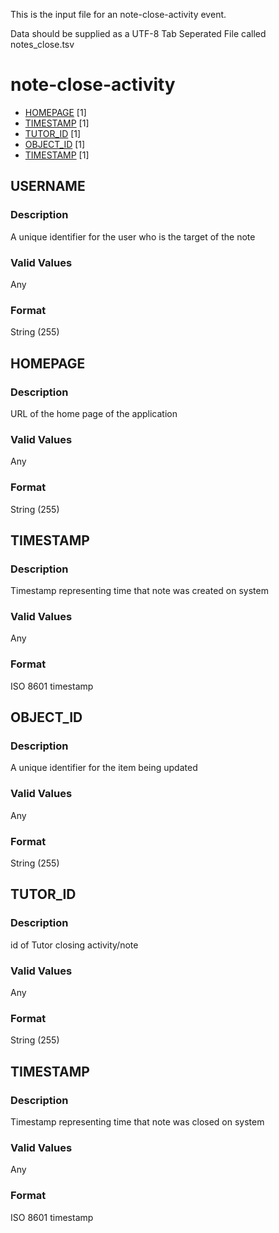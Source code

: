 This is the input file for an note-close-activity event.

Data should be supplied as a UTF-8 Tab Seperated File called notes_close.tsv

# note-close-activity


* [HOMEPAGE](#homepage) [1]
* [TIMESTAMP](#timestamp) [1]
* [TUTOR_ID](#tutor_id) [1]
* [OBJECT_ID](#item_id) [1]
* [TIMESTAMP](#timestamp) [1]



## USERNAME 
### Description

A unique identifier for the user who is the target of the note


### Valid Values
Any

### Format
String (255)


## HOMEPAGE 
### Description
URL of the home page of the application

### Valid Values
Any

### Format
String (255)


## TIMESTAMP
### Description

Timestamp representing time that note was created on system


### Valid Values
Any

### Format
ISO 8601 timestamp

## OBJECT_ID 
### Description

A unique identifier for the item being updated

### Valid Values
Any

### Format
String (255)

## TUTOR_ID
### Description

id of Tutor closing activity/note


### Valid Values
Any

### Format
String (255)

## TIMESTAMP
### Description

Timestamp representing time that note was closed on system


### Valid Values
Any

### Format
ISO 8601 timestamp
